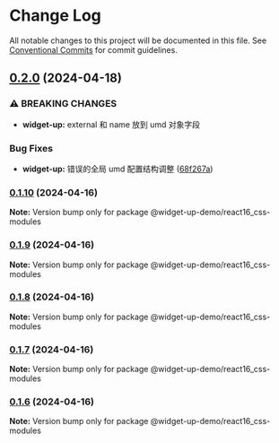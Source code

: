 # Change Log

All notable changes to this project will be documented in this file.
See [Conventional Commits](https://conventionalcommits.org) for commit guidelines.

## [0.2.0](https://github.com/tolerance-go/widget-up/compare/@widget-up-demo/react16_css-modules@0.1.10...@widget-up-demo/react16_css-modules@0.2.0) (2024-04-18)


### ⚠ BREAKING CHANGES

* **widget-up:** external 和 name 放到 umd 对象字段

### Bug Fixes

* **widget-up:** 错误的全局 umd 配置结构调整 ([68f267a](https://github.com/tolerance-go/widget-up/commit/68f267a7e6e820ad0b4814b37f6d05c880cfc6d7))



### [0.1.10](https://github.com/tolerance-go/widget-up/compare/@widget-up-demo/react16_css-modules@0.1.9...@widget-up-demo/react16_css-modules@0.1.10) (2024-04-16)

**Note:** Version bump only for package @widget-up-demo/react16_css-modules





### [0.1.9](https://github.com/tolerance-go/widget-up/compare/@widget-up-demo/react16_css-modules@0.1.8...@widget-up-demo/react16_css-modules@0.1.9) (2024-04-16)

**Note:** Version bump only for package @widget-up-demo/react16_css-modules





### [0.1.8](https://github.com/tolerance-go/widget-up/compare/@widget-up-demo/react16_css-modules@0.1.7...@widget-up-demo/react16_css-modules@0.1.8) (2024-04-16)

**Note:** Version bump only for package @widget-up-demo/react16_css-modules





### [0.1.7](https://github.com/tolerance-go/widget-up/compare/@widget-up-demo/react16_css-modules@0.1.6...@widget-up-demo/react16_css-modules@0.1.7) (2024-04-16)

**Note:** Version bump only for package @widget-up-demo/react16_css-modules





### [0.1.6](https://github.com/tolerance-go/widget-up/compare/@widget-up-demo/react16_css-modules@0.1.5...@widget-up-demo/react16_css-modules@0.1.6) (2024-04-16)

**Note:** Version bump only for package @widget-up-demo/react16_css-modules
